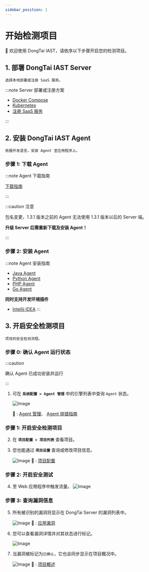 ```yaml
---
sidebar_position: 1
---
```


# 开始检测项目

👏 欢迎使用 DongTai IAST，请依序以下步骤开启您的检测项目。


## 1. 部署 DongTai IAST Server 

  ```
  选择本地部署或注册 SaaS 服务。
  ```

:::note Server 部署或注册方案

  * [Docker Compose](deploy-server#docker-compose)
  * [Kubernetes](deploy-server#kubernetes)
  * [注册 SaaS 服务](https://jinshuju.net/f/I9PNmf) 

:::

## 2. 安装 DongTai IAST Agent

  ```
  依据开发语言，安装 Agent 至应用程序上。
  ```

### 步骤 1: 下载 Agent

:::note Agent 下载指南

  [下载指南](agent/download-agent)

:::

:::caution 注意

包名变更，1.3.1 版本之前的 Agent 无法使用 1.3.1 版本以后的 Server 端。

**升级 Server 后需重新下载及安装 Agent！**

::: 

### 步骤 2: 安装 Agent

:::note Agent 安装指南

  * [Java Agent](agent/install-java-agent)
  * [Python Agent](agent/install-python-agent)
  * [PHP Agent](agent/install-php-agent)
  * [Go Agent](agent/install-go-agent)


  <b>同时支持开发环境插件</b>

  * [Intellij IDEA](agent/plugin/java-agent-idea) 
:::


## 3. 开启安全检测项目

  ```
  项目的安全检测流程。
  ```

### 步骤 0: 确认 Agent 运行状态

:::caution

确认 Agent 已成功安装并运行

:::

1. 可在 **`系统配置 > Agent 管理`** 中的引擎列表中查询 `Agent` 状态。

   ![Image](/img/docs/getting-started/start-project/zh_agent_list.png "")

   🔗 : 
   [Agent 管理](../operation/server-configuration#agent-管理)、
   [Agent 排错指南](agent/agent-troubleshooting)

### 步骤 1: 开启安全检测项目   

2. 在 **`项目配置 > 项目列表`** 查看项目。


3. 您也能通过 **`项目设置`** 查询或修改项目信息。

    ![Image](/img/docs/getting-started/start-project/zh_application_list.png "")
    🔗 : 
    [项目配置](../operation/application-management#新建项目)

### 步骤 2: 开启安全测试

4. 至 Web 应用程序中触发流量。
    ![Image](/img/docs/getting-started/start-project/zh_application_test.png "")

### 步骤 3: 查询漏洞信息

5. 所有被识别的漏洞将显示在 DongTai Server 的漏洞列表中。

    ![Image](/img/docs/getting-started/start-project/zh_application_vuldetect.png "")
    🔗 : 
    [应用漏洞](../operation/vul-management)


6. 您可以查看漏洞详情并对其状态进行标记。

    ![Image](/img/docs/getting-started/start-project/zh_application_vuldetail.png "")

7. 当漏洞被标记为`已确认`，它也会同步显示在项目概况中。
    
    ![Image](/img/docs/getting-started/start-project/zh_application_detail.png "")
    🔗 : 
    [项目概述](../operation/application-management#项目概述")


